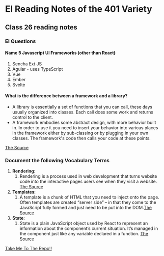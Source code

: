 # **El Reading Notes of the 401 Variety**

## **Class 26 reading notes**

### **El Questions**

#### **Name 5 Javascript UI Frameworks (other than React)**

1. Sencha Ext JS
2. Agular - uses TypeScript
3. Vue
4. Ember
5. Svelte

#### **What is the difference between a framework and a library?** 

- A library is essentially a set of functions that you can call, these days usually organized into classes. Each call does some work and returns control to the client.
- A framework embodies some abstract design, with more behavior built in. In order to use it you need to insert your behavior into various places in the framework either by sub-classing or by plugging in your own classes. The framework's code then calls your code at these points.

[The Source](https://stackoverflow.com/questions/148747/what-is-the-difference-between-a-framework-and-a-library)

### **Document the following Vocabulary Terms**

1. **Rendering**:
   1. Rendering is a process used in web development that turns website code into the interactive pages users see when they visit a website. [The Source](https://github.com/scottie-l/reading-notes/blob/main/reading-notes-401/seobility.net/en/wiki/Rendering)
2. **Templates**:
   1. A template is a chunk of HTML that you need to inject onto the page. Often templates are created “server side” – in that they come to the JavaScript fully formed and just need to be put into the DOM.[The Source](https://css-tricks.com/video-screencasts/127-basics-of-javascript-templating/#:~:text=A%20template%20is%20a%20chunk,be%20put%20into%20the%20DOM.&text=In%20that%20case%20having%20the%20template%20right%20in%20JavaScript%20is%20ideal.)
3. **State**:
   1. State is a plain JavaScript object used by React to represent an information about the component’s current situation. It’s managed in the component just like any variable declared in a function. [The Source](https://medium.com/edonec/state-in-react-an-overview-a182675cee2c#:~:text=State%20is%20a%20plain%20JavaScript%20object%20used%20by%20React%20to,variable%20declared%20in%20a%20function)

 <a href="#top">Take Me To The Repo!!</a>
